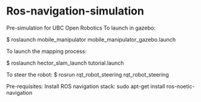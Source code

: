 # Ros-navigation-simulation
Pre-simulation for UBC Open Robotics
To launch in gazebo:

$ roslaunch mobile_manipulator mobile_manipulator_gazebo.launch

To launch the mapping process:

$ roslaunch hector_slam_launch tutorial.launch


To steer the robot:
$ rosrun rqt_robot_steering rqt_robot_steering

Pre-requisites:
Install ROS navigation stack:
sudo apt-get install ros-noetic-navigation

